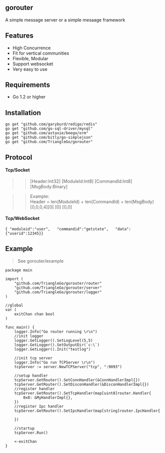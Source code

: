 
## gorouter ##

A simple message server or a simple mesaage framework


## Features ##
* High Concurrence 
* Fit for vertical communities
* Flexible, Modular
* Support websocket
* Very easy to use

## Requirements

* Go 1.2 or higher
## Installation ##
```
go get "github.com/garyburd/redigo/redis"
go get "github.com/go-sql-driver/mysql"
go get "github.com/astaxie/beego/orm"
go get "github.com/bitly/go-simplejson"
go get "github.com/TriangleGo/gorouter"
```

## Protocol ##

#### Tcp/Socket  
>>   [Header:Int32] [ModuleId:Int8] [CommandId:Int8] [MsgBody:Binary]


>>
>> Example:     
>>  Header = len(ModuleId) + len(CommandId) + len(MsgBody)   
>>  [0,0,0,4][0]   [0]    [0,0]   


#### Tcp/WebSocket    
```
{ "moduleid":"user",   "commandid":"getstate",   "data":{"userid":12345}}
```


## Example 
> See gorouter/example     


	package main
	
	import (
		"github.com/TriangleGo/gorouter/router"
		"github.com/TriangleGo/gorouter/server"
		"github.com/TriangleGo/gorouter/logger"
	)
	
	//global
	var (
		exitChan chan bool
	)
	
	func main() {
		logger.Info("Go router running \r\n")
		//init logger
		logger.GetLogger().SetLogLevel(5,5)
		logger.GetLogger().SetOutputDir(`c:\`)
		logger.GetLogger().Init("testlog")
		
		//init tcp server
		logger.Info("Go run TCPServer \r\n")
		tcpServer := server.NewTCPServer("tcp", ":9093")
	
		//setup handler
		tcpServer.GetRouter().SetConnHandler(&ConnHandlerImpl{})
		tcpServer.GetRouter().SetDisconHandler(&DisconHandlerImpl{})
		//register handler
		tcpServer.GetRouter().SetTcpHandler(map[uint8]router.Handler{
			0x0: &MyHandlerImpl{},
		})
		//register Ipc handler
		tcpServer.GetRouter().SetIpcHandler(map[string]router.IpcHandler{
			
		})
		
		//startup
		tcpServer.Run()
		
		<-exitChan
	}
